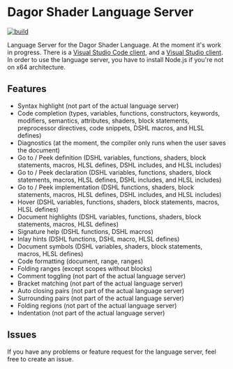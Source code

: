 # Dagor Shader Language Server

[![build](https://github.com/GaijinEntertainment/Dagor-Shader-Language-Server/actions/workflows/build.yml/badge.svg)](https://github.com/GaijinEntertainment/Dagor-Shader-Language-Server/actions/workflows/build.yml)

Language Server for the Dagor Shader Language. At the moment it's work in progress. There is a [Visual Studio Code client](https://github.com/GaijinEntertainment/Dagor-Shader-Language-Support-for-Visual-Studio-Code), and a [Visual Studio client](https://github.com/GaijinEntertainment/Dagor-Shader-Language-Support-for-Visual-Studio). In order to use the language server, you have to install Node.js if you're not on x64 architecture.

## Features

-   Syntax highlight (not part of the actual language server)
-   Code completion (types, variables, functions, constructors, keywords, modifiers, semantics, attributes, shaders, block statements, preprocessor directives, code snippets, DSHL macros, and HLSL defines)
-   Diagnostics (at the moment, the compiler only runs when the user saves the document)
-   Go to / Peek definition (DSHL variables, functions, shaders, block statements, macros, HLSL defines, DSHL includes, and HLSL includes)
-   Go to / Peek declaration (DSHL variables, functions, shaders, block statements, macros, HLSL defines, DSHL includes, and HLSL includes)
-   Go to / Peek implementation (DSHL functions, shaders, block statements, macros, HLSL defines, DSHL includes, and HLSL includes)
-   Hover (DSHL variables, functions, shaders, block statements, macros, HLSL defines)
-   Document highlights (DSHL variables, functions, shaders, block statements, macros, HLSL defines)
-   Signature help (DSHL functions, DSHL macros)
-   Inlay hints (DSHL functions, DSHL macro, HLSL defines)
-   Document symbols (DSHL variables, shaders, block statements, macros, HLSL defines)
-   Code formatting (document, range, ranges)
-   Folding ranges (except scopes without blocks)
-   Comment toggling (not part of the actual language server)
-   Bracket matching (not part of the actual language server)
-   Auto closing pairs (not part of the actual language server)
-   Surrounding pairs (not part of the actual language server)
-   Folding regions (not part of the actual language server)
-   Indentation (not part of the actual language server)

## Issues

If you have any problems or feature request for the language server, feel free to create an issue.
